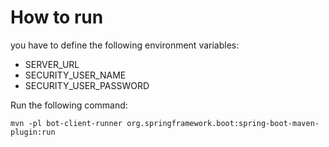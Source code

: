 # How to run

you have to define the following environment variables:

- SERVER_URL
- SECURITY_USER_NAME
- SECURITY_USER_PASSWORD

Run the following command:

```shell
mvn -pl bot-client-runner org.springframework.boot:spring-boot-maven-plugin:run
```